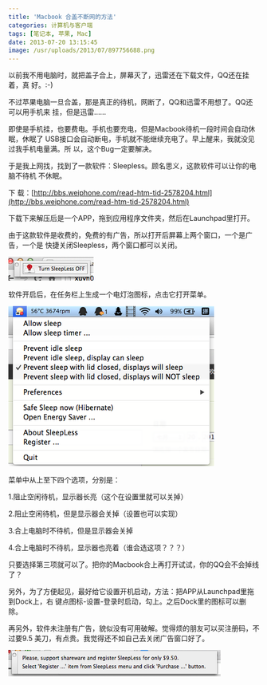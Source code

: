 ```yaml
---
title: 'Macbook 合盖不断网的方法'
categories: 计算机与客户端
tags: [笔记本, 苹果, Mac]
date: 2013-07-20 13:15:45
image: /usr/uploads/2013/07/897756688.png
---
```


以前我不用电脑时，就把盖子合上，屏幕灭了，迅雷还在下载文件，QQ还在挂着，真
好。:-)

不过苹果电脑一旦合盖，那是真正的待机，网断了，QQ和迅雷不用想了。QQ还可以用手机来
挂，但是迅雷……

即使是手机挂，也要费电。手机也要充电，但是Macbook待机一段时间会自动休眠，休眠了
USB接口会自动断电，手机就不能继续充电了。早上醒来，我就没见过我手机电量满。所
以，这个Bug一定要解决。

于是我上网找，找到了一款软件：Sleepless。顾名思义，这款软件可以让你的电脑不待机
不休眠。

下
载：[http://bbs.weiphone.com/read-htm-tid-2578204.html](http://bbs.weiphone.com/read-htm-tid-2578204.html)

下载下来解压后是一个APP，拖到应用程序文件夹，然后在Launchpad里打开。

由于这款软件是收费的，免费的有广告，所以打开后屏幕上两个窗口，一个是广告，一个是
快捷关闭Sleepless，两个窗口都可以关闭。

![Sleepless 快捷关闭窗口](../../../../../../public/usr/uploads/2013/07/897756688.png)

软件开启后，在任务栏上生成一个电灯泡图标，点击它打开菜单。

![Sleepless 菜单](../../../../../../public/usr/uploads/2013/07/1522386294.png)

菜单中从上至下四个选项，分别是：

1.阻止空闲待机，显示器长亮（这个在设置里就可以关掉）

2.阻止空闲待机，但是显示器会关掉（设置也可以实现）

3.合上电脑时不待机，但是显示器会关掉

4.合上电脑时不待机，显示器也亮着（谁会选这项？？？）

只要选择第三项就可以了。把你的Macbook合上再打开试试，你的QQ会不会掉线了？

另外，为了方便起见，最好给它设置开机启动，方法：把APP从Launchpad里拖到Dock上，右
键点图标-设置-登录时启动，勾上。之后Dock里的图标可以删除。

再另外，软件未注册有广告，貌似没有可用破解。觉得烦的朋友可以买注册码，不过要9.5
美刀，有点贵。我觉得还不如自己去关闭广告窗口好了。

![Sleepless 广告](../../../../../../public/usr/uploads/2013/07/2078725271.png)
